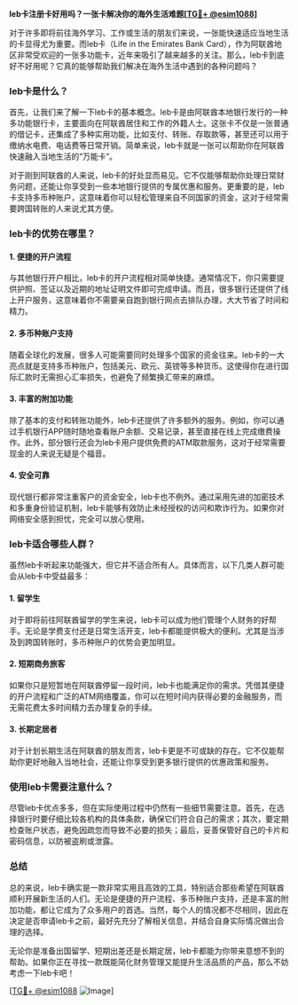 **leb卡注册卡好用吗？一张卡解决你的海外生活难题[[TG💪+ @esim1088](https://t.me/s/esim1088)]**

对于许多即将前往海外学习、工作或生活的朋友们来说，一张能快速适应当地生活的卡显得尤为重要。而leb卡（Life in the Emirates Bank Card），作为阿联酋地区非常受欢迎的一张多功能卡，近年来吸引了越来越多的关注。那么，leb卡到底好不好用呢？它真的能够帮助我们解决在海外生活中遇到的各种问题吗？

### leb卡是什么？

首先，让我们来了解一下leb卡的基本概念。leb卡是由阿联酋本地银行发行的一种多功能银行卡，主要面向在阿联酋居住和工作的外籍人士。这张卡不仅是一张普通的借记卡，还集成了多种实用功能，比如支付、转账、存取款等，甚至还可以用于缴纳水电费、电话费等日常开销。简单来说，leb卡就是一张可以帮助你在阿联酋快速融入当地生活的“万能卡”。

对于刚到阿联酋的人来说，leb卡的好处显而易见。它不仅能够帮助你处理日常财务问题，还能让你享受到一些本地银行提供的专属优惠和服务。更重要的是，leb卡支持多币种账户，这意味着你可以轻松管理来自不同国家的资金，这对于经常需要跨国转账的人来说尤其方便。

### leb卡的优势在哪里？

#### 1. **便捷的开户流程**
与其他银行开户相比，leb卡的开户流程相对简单快捷。通常情况下，你只需要提供护照、签证以及近期的地址证明文件即可完成申请。而且，很多银行还提供了线上开户服务，这意味着你不需要亲自跑到银行网点去排队办理，大大节省了时间和精力。

#### 2. **多币种账户支持**
随着全球化的发展，很多人可能需要同时处理多个国家的资金往来。leb卡的一大亮点就是支持多币种账户，包括美元、欧元、英镑等多种货币。这使得你在进行国际汇款时无需担心汇率损失，也避免了频繁换汇带来的麻烦。

#### 3. **丰富的附加功能**
除了基本的支付和转账功能外，leb卡还提供了许多额外的服务。例如，你可以通过手机银行APP随时随地查看账户余额、交易记录，甚至直接在线上完成缴费操作。此外，部分银行还会为leb卡用户提供免费的ATM取款服务，这对于经常需要现金的人来说无疑是个福音。

#### 4. **安全可靠**
现代银行都非常注重客户的资金安全，leb卡也不例外。通过采用先进的加密技术和多重身份验证机制，leb卡能够有效防止未经授权的访问和欺诈行为。如果你对网络安全感到担忧，完全可以放心使用。

### leb卡适合哪些人群？

虽然leb卡听起来功能强大，但它并不适合所有人。具体而言，以下几类人群可能会从leb卡中受益最多：

#### 1. **留学生**
对于即将前往阿联酋留学的学生来说，leb卡可以成为他们管理个人财务的好帮手。无论是学费支付还是日常生活开支，leb卡都能提供极大的便利。尤其是当涉及到跨国转账时，多币种账户的优势会更加明显。

#### 2. **短期商务旅客**
如果你只是短暂地在阿联酋停留一段时间，leb卡也能满足你的需求。凭借其便捷的开户流程和广泛的ATM网络覆盖，你可以在短时间内获得必要的金融服务，而无需花费太多时间精力去办理复杂的手续。

#### 3. **长期定居者**
对于计划长期生活在阿联酋的朋友而言，leb卡更是不可或缺的存在。它不仅能帮助你更好地融入当地社会，还能让你享受到更多银行提供的优惠政策和服务。

### 使用leb卡需要注意什么？

尽管leb卡优点多多，但在实际使用过程中仍然有一些细节需要注意。首先，在选择银行时要仔细比较各机构的具体条款，确保它们符合自己的需求；其次，要定期检查账户状态，避免因疏忽而导致不必要的损失；最后，妥善保管好自己的卡片和密码信息，以防被盗刷或泄露。

### 总结

总的来说，leb卡确实是一款非常实用且高效的工具，特别适合那些希望在阿联酋顺利开展新生活的人们。无论是便捷的开户流程、多币种账户支持，还是丰富的附加功能，都让它成为了众多用户的首选。当然，每个人的情况都不尽相同，因此在决定是否申请leb卡之前，最好先充分了解相关信息，并结合自身实际情况做出合理的选择。

无论你是准备出国留学、短期出差还是长期定居，leb卡都能为你带来意想不到的帮助。如果你正在寻找一款既能简化财务管理又能提升生活品质的产品，那么不妨考虑一下leb卡吧！

[[TG💪+ @esim1088](https://t.me/s/esim1088) ![Image](https://i.postimg.cc/4NQfJmqS/Snipaste-2025-05-13-00-14-12.png)]